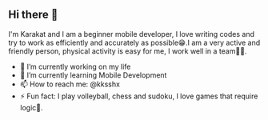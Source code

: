 ## Hi there 👋
I'm Karakat and I am a beginner mobile developer, I love writing codes and try to work as efficiently and accurately as possible😁.I am a very active and friendly person, physical activity is easy for me, I work well in a team🫶🏻.
- 🔭 I’m currently working on my life
- 🌱 I’m currently learning Mobile Development
- 📫 How to reach me: @kksshx
- ⚡ Fun fact: I play volleyball, chess and sudoku, I love games that require logic🌝.
